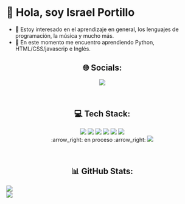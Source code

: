 # 👋 Hola, soy Israel Portillo 
- 👀 Estoy interesado en el aprendizaje en general, los lenguajes de programación, la música y mucho más. 
- 🌱 En este momento me encuentro aprendiendo Python, HTML/CSS/javascrip e Inglés.

<h2 align="center">🌐 Socials:</h2>
<p align="center">
  <img src="https://img.shields.io/badge/LinkedIn-%230077B5.svg?logo=linkedin&logoColor=white)](https://linkedin.com/in/https://www.linkedin.com/in/israel-portillo-sc/">
</p>
<br/>

<h2 align="center">💻 Tech Stack:</h2>
<p align="center">
  <img src="https://img.shields.io/badge/html5-%23E34F26.svg?style=for-the-badge&logo=html5&logoColor=white"> 
  <img src="https://img.shields.io/badge/css3-%231572B6.svg?style=for-the-badge&logo=css3&logoColor=white"> 
  <img src="https://img.shields.io/badge/python-3670A0?style=for-the-badge&logo=python&logoColor=ffdd54"> 
  <img src="https://img.shields.io/badge/sqlite-%2307405e.svg?style=for-the-badge&logo=sqlite&logoColor=white">
  <img src="https://img.shields.io/badge/Krita-203759?style=for-the-badge&logo=krita&logoColor=EEF37B"> 
  <img src="https://img.shields.io/badge/Linux-FCC624?style=for-the-badge&logo=linux&logoColor=black"> <br/>:arrow_right: en proceso :arrow_right: 
  <img src="https://img.shields.io/badge/php-%23777BB4.svg?style=for-the-badge&logo=php&logoColor=white">
</p>
<br/>

<h2 align="center">📊 GitHub Stats:</h2>



<!-- ![](https://github-readme-stats.vercel.app/api?username=Z4Tur&theme=react&hide_border=true&include_all_commits=false&count_private=false)<br/> -->
![](https://github-readme-streak-stats.herokuapp.com/?user=Z4Tur&theme=react&hide_border=true)<br/>
![](https://github-readme-stats.vercel.app/api/top-langs/?username=Z4Tur&theme=react&hide_border=true&include_all_commits=false&count_private=false&layout=compact)

<!-- Proudly created with GPRM ( https://gprm.itsvg.in ) -->
<!---
Z4TUR/Z4TUR is a ✨ special ✨ repository because its `README.md` (this file) appears on your GitHub profile.
You can click the Preview link to take a look at your changes.
--->
  
